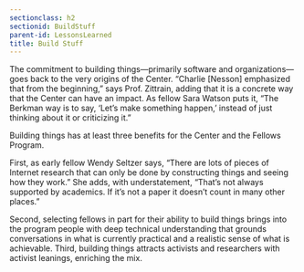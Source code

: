 ```yaml
---
sectionclass: h2
sectionid: BuildStuff
parent-id: LessonsLearned
title: Build Stuff
---
```

The commitment to building things—primarily software and organizations—goes back to the very origins of the Center. “Charlie [Nesson] emphasized that from the beginning,” says Prof. Zittrain, adding that it is a concrete way that the Center can have an impact. As fellow Sara Watson puts it, “The Berkman way is to say, ‘Let’s make something happen,’ instead of just thinking about it or criticizing it.”

Building things has at least three benefits for the Center and the Fellows Program.

First, as early fellow Wendy Seltzer says, “There are lots of pieces of Internet research that can only be done by constructing things and seeing how they work.” She adds, with understatement, “That’s not always supported by academics. If it’s not a paper it doesn’t count in many other places.”

Second, selecting fellows in part for their ability to build things brings into the program people with deep technical understanding that grounds conversations in what is currently practical and a realistic sense of what is achievable.
Third, building things attracts activists and researchers with activist leanings, enriching the mix.
